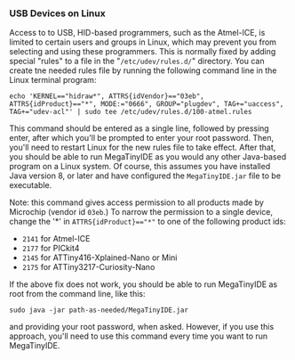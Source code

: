 ### USB Devices on Linux
Access to to USB, HID-based programmers, such as the Atmel-ICE, is limited to certain users and groups in Linux, which may prevent you from selecting and using these programmers.  This is normally fixed by adding special "rules" to a file in the "`/etc/udev/rules.d/`" directory.  You can create tne needed rules file by running the following command line in the Linux terminal program:

`echo 'KERNEL=="hidraw*", ATTRS{idVendor}=="03eb", ATTRS{idProduct}=="*", MODE:="0666", GROUP="plugdev", TAG+="uaccess", TAG+="udev-acl"' | sudo tee /etc/udev/rules.d/100-atmel.rules`

This command should be entered as a single line, followed by pressing enter, after which you'll be prompted to enter your root password.  Then, you'll need to restart Linux for the new rules file to take effect.  After that, you should be able to run MegaTinyIDE as you would any other Java-based program on a Linux system.  Of course, this assumes you have installed Java version 8, or later and have configured the `MegaTinyIDE.jar` file to be executable.

Note: this command gives access permission to all products made by Microchip (vendor id `03eb`.)  To narrow the permission to a single device, change the '*' in `ATTRS{idProduct}=="*"` to one of the following product ids:

  - `2141` for Atmel-ICE
  - `2177` for PICkit4
  - `2145` for ATTiny416-Xplained-Nano or Mini
  - `2175` for ATTiny3217-Curiosity-Nano

If the above fix does not work, you should be able to run MegaTinyIDE as root from the command line, like this:

   `sudo java -jar path-as-needed/MegaTinyIDE.jar`
   
and providing your root password, when asked.  However, if you use this approach, you'll need to use this command every time you want to run MegaTinyIDE.